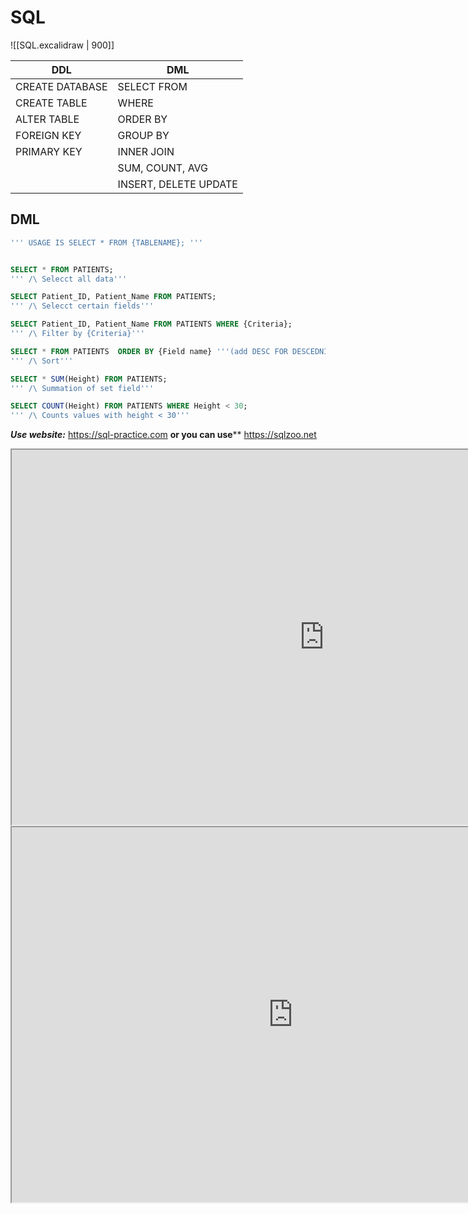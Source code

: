 # SQL
![[SQL.excalidraw | 900]]

| DDL | DML |
| ---- | ---- |
| CREATE DATABASE | SELECT FROM |
| CREATE TABLE | WHERE |
| ALTER TABLE | ORDER BY |
| FOREIGN KEY | GROUP BY |
| PRIMARY KEY | INNER JOIN |
|  | SUM, COUNT, AVG |
|  | INSERT, DELETE UPDATE |
## DML
``` SQL
''' USAGE IS SELECT * FROM {TABLENAME}; '''


SELECT * FROM PATIENTS;
''' /\ Selecct all data'''

SELECT Patient_ID, Patient_Name FROM PATIENTS;
''' /\ Selecct certain fields'''

SELECT Patient_ID, Patient_Name FROM PATIENTS WHERE {Criteria};
''' /\ Filter by {Criteria}'''

SELECT * FROM PATIENTS  ORDER BY {Field name} '''(add DESC FOR DESCEDNING)''';
''' /\ Sort'''

SELECT * SUM(Height) FROM PATIENTS;
''' /\ Summation of set field'''

SELECT COUNT(Height) FROM PATIENTS WHERE Height < 30;
''' /\ Counts values with height < 30'''
```
***Use website:*** https://sql-practice.com
	**or you can use**** https://sqlzoo.net
<iframe src="https://sql-practice.com"  height=600 width= 1000></iframe>
<iframe src="https://sqlzoo.net"  height=600 width= 900></iframe>

